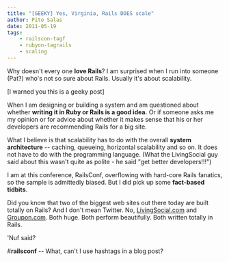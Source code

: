 ```yaml
---
title: "[GEEKY] Yes, Virginia, Rails DOES scale"
author: Pito Salas
date: 2011-05-19
tags:
    - railscon-tagf
    - rubyon-tagrails
    - scaling
---
```




Why doesn't every one **love Rails**? I am surprised when I run into someone
(Pat?) who's not so sure about Rails. Usually it's about scalability.

[I warned you this is a geeky post]

When I am designing or building a system and am questioned about whether
**writing it in Ruby or Rails is a good idea.** Or if someone asks me my
opinion or for advice about whether it makes sense that his or her developers
are recommending Rails for a big site.

What I believe is that scalability has to do with the overall **system
architecture** -- caching, queueing, horizontal scalability and so on. It does
not have to do with the programming language. (What the LivingSocial guy said
about this wasn't quite as polite - he said "get better developers!!!")

I am at this conference, RailsConf, overflowing with hard-core Rails fanatics,
so the sample is admittedly biased. But I did pick up some **fact-based
tidbits**.

Did you know that two of the biggest web sites out there today are built
totally on Rails? And I don't mean Twitter. No,
[LivingSocial.com](<http://www.livingsocial.com>) and
[Groupon.com](<http://www.groupon.com>). Both huge. Both perform beautifully.
Both written totally in Rails.

'Nuf said?

#**railsconf** -- What, can't I use hashtags in a blog post?


